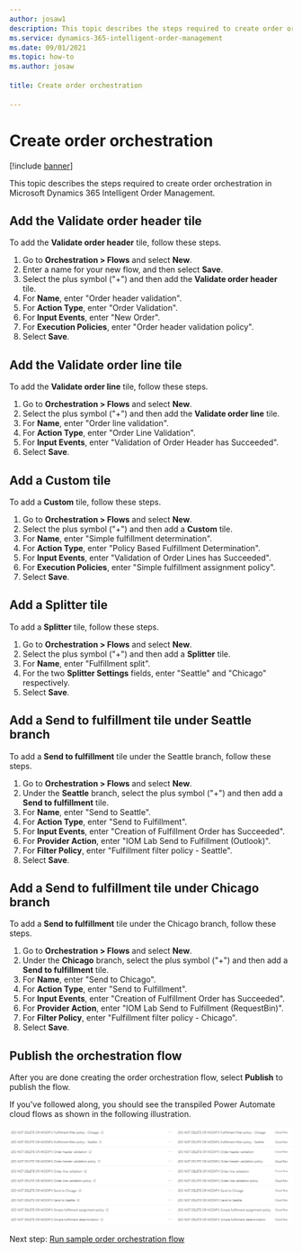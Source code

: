 ```yaml
---
author: josaw1
description: This topic describes the steps required to create order orchestration in Microsoft Dynamics 365 Intelligent Order Management.
ms.service: dynamics-365-intelligent-order-management
ms.date: 09/01/2021
ms.topic: how-to
ms.author: josaw

title: Create order orchestration

---
```


# Create order orchestration

[!include [banner](includes/banner.md)]

This topic describes the steps required to create order orchestration in Microsoft Dynamics 365 Intelligent Order Management.

## Add the Validate order header tile

To add the **Validate order header** tile, follow these steps.

1. Go to **Orchestration \> Flows** and select **New**.
1. Enter a name for your new flow, and then select **Save**.
1. Select the plus symbol ("+") and then add the **Validate order header** tile.
1. For **Name**, enter "Order header validation".
1. For **Action Type**, enter "Order Validation".
1. For **Input Events**, enter "New Order".
1. For **Execution Policies**, enter "Order header validation policy".
1. Select **Save**.

## Add the Validate order line tile

To add the **Validate order line** tile, follow these steps.

1. Go to **Orchestration \> Flows** and select **New**.
1. Select the plus symbol ("+") and then add the **Validate order line** tile.
1. For **Name**, enter "Order line validation".
1. For **Action Type**, enter "Order Line Validation".
1. For **Input Events**, enter "Validation of Order Header has Succeeded".
1. Select **Save**.

## Add a Custom tile

To add a **Custom** tile, follow these steps.

1. Go to **Orchestration \> Flows** and select **New**.
1. Select the plus symbol ("+") and then add a **Custom** tile.
1. For **Name**, enter "Simple fulfillment determination".
1. For **Action Type**, enter "Policy Based Fulfillment Determination".
1. For **Input Events**, enter "Validation of Order Lines has Succeeded".
1. For **Execution Policies**, enter "Simple fulfillment assignment policy".
1. Select **Save**.

## Add a Splitter tile

To add a **Splitter** tile, follow these steps.

1. Go to **Orchestration \> Flows** and select **New**.
1. Select the plus symbol ("+") and then add a **Splitter** tile.
1. For **Name**, enter "Fulfillment split".
1. For the two **Splitter Settings** fields, enter "Seattle" and "Chicago" respectively.
1. Select **Save**.

## Add a Send to fulfillment tile under Seattle branch

To add a **Send to fulfillment** tile under the Seattle branch, follow these steps.

1. Go to **Orchestration \> Flows** and select **New**.
1. Under the **Seattle** branch, select the plus symbol ("+") and then add a **Send to fulfillment** tile.
1. For **Name**, enter "Send to Seattle".
1. For **Action Type**, enter "Send to Fulfillment".
1. For **Input Events**, enter "Creation of Fulfillment Order has Succeeded".
1. For **Provider Action**, enter "IOM Lab Send to Fulfillment (Outlook)".
1. For **Filter Policy**, enter "Fulfillment filter policy - Seattle".
1. Select **Save**.

## Add a Send to fulfillment tile under Chicago branch

To add a **Send to fulfillment** tile under the Chicago branch, follow these steps.

1. Go to **Orchestration \> Flows** and select **New**.
1. Under the **Chicago** branch, select the plus symbol ("+") and then add a **Send to fulfillment** tile.
1. For **Name**, enter "Send to Chicago".
1. For **Action Type**, enter "Send to Fulfillment".
1. For **Input Events**, enter "Creation of Fulfillment Order has Succeeded".
1. For **Provider Action**, enter "IOM Lab Send to Fulfillment (RequestBin)".
1. For **Filter Policy**, enter "Fulfillment filter policy - Chicago".
1. Select **Save**.

## Publish the orchestration flow

After you are done creating the order orchestration flow, select **Publish** to publish the flow. 

If you've followed along, you should see the transpiled Power Automate cloud flows as shown in the following illustration.

![Transpiled Power Automate cloud flows in Intelligent Order Management](media/lab_order_orch.png)

Next step: [Run sample order orchestration flow](lab-run-sample-order-orch-flow.md)
